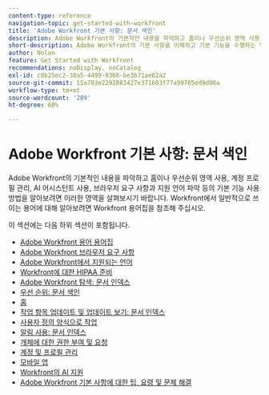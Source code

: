 ```yaml
---
content-type: reference
navigation-topic: get-started-with-workfront
title: 'Adobe Workfront 기본 사항: 문서 색인'
description: Adobe Workfront의 기본적인 내용을 파악하고 홈이나 우선순위 영역 사용, 계정 프로필 관리, AI 어시스턴트 사용, 브라우저 요구 사항과 지원 언어 파악 등의 기본 기능 사용방법을 알아보려면 이러한 영역을 살펴보시기 바랍니다. Workfront에서 일반적으로 쓰이는 용어에 대해 알아보려면 Workfront 용어집을 참조해 주십시오.
short-description: Adobe Workfront의 기본 사항을 이해하고 기본 기능을 수행하는 방법을 알아보십시오.
author: Nolan
feature: Get Started with Workfront
recommendations: noDisplay, noCatalog
exl-id: c0b25ec2-38a5-4499-9366-be3b71ae62a2
source-git-commit: 15a703e2292883427e371603f77a99765ed9d00a
workflow-type: tm+mt
source-wordcount: '209'
ht-degree: 60%

---
```


# Adobe Workfront 기본 사항: 문서 색인

<!--Audited: 01/2025-->

Adobe Workfront의 기본적인 내용을 파악하고 홈이나 우선순위 영역 사용, 계정 프로필 관리, AI 어시스턴트 사용, 브라우저 요구 사항과 지원 언어 파악 등의 기본 기능 사용방법을 알아보려면 이러한 영역을 살펴보시기 바랍니다. Workfront에서 일반적으로 쓰이는 용어에 대해 알아보려면 Workfront 용어집을 참조해 주십시오.

이 섹션에는 다음 하위 섹션이 포함됩니다.

* [Adobe Workfront 용어 용어집](../workfront-basics/navigate-workfront/workfront-navigation/workfront-terminology-glossary.md)
* [Adobe Workfront 브라우저 요구 사항](../workfront-basics/workfront-browser-requirements.md)
* [Adobe Workfront에서 지원되는 언어](../workfront-basics/supported-languages-in-workfront.md)
* [Workfront에 대한 HIPAA 준비](/help/quicksilver/workfront-basics/hipaa-readiness-for-workfront.md)
* [Adobe Workfront 탐색: 문서 인덱스](../workfront-basics/navigate-workfront/navigate-workfront.md)
* [우선 순위: 문서 색인](/help/quicksilver/workfront-basics/priorities/priorities-toc.md)
* [홈](../workfront-basics/using-home/home.md)
* [작업 항목 업데이트 및 업데이트 보기: 문서 인덱스](../workfront-basics/updating-work-items-and-viewing-updates/update-work-items-and-view-updates.md)
* [사용자 정의 양식으로 작업](../workfront-basics/work-with-custom-forms/work-with-custom-forms.md)
* [알림 사용: 문서 인덱스](../workfront-basics/using-notifications/use-notifications.md)
* [개체에 대한 권한 부여 및 요청](../workfront-basics/grant-and-request-access-to-objects/grant-and-request-access-to-objects.md)
* [계정 및 프로필 관리](../workfront-basics/manage-your-account-and-profile/manage-your-account-and-profile.md)
* [모바일 앱](../workfront-basics/mobile-apps/mobile-apps.md)
* [Workfront의 AI 지원](/help/quicksilver/workfront-basics/ai-assistant/ai-assistant.md)
* [Adobe Workfront 기본 사항에 대한 팁, 요령 및 문제 해결](../workfront-basics/tips-tricks-and-troubleshooting/tips-tricks-troubleshooting-basics.md)
